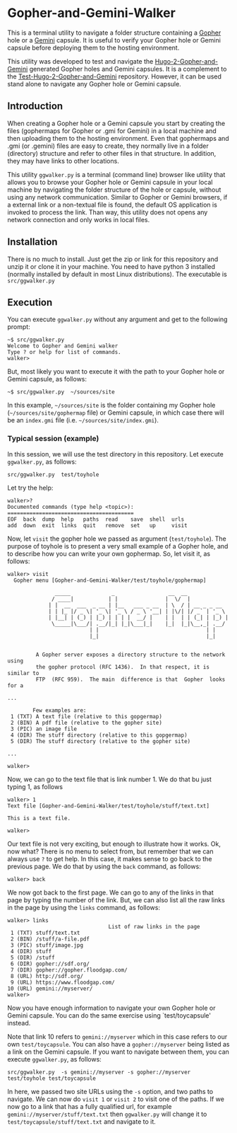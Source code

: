 # Gopher-and-Gemini-Walker
This is a terminal utility to navigate a folder structure containing a [Gopher](https://en.wikipedia.org/wiki/Gopher_%28protocol%29) hole or a [Gemini](https://en.wikipedia.org/wiki/Gemini_%28protocol%29) capsule.  It is useful to verify your Gopher hole or Gemini capsule before deploying them to the hosting environment.

This utility was developed to test and navigate the [Hugo-2-Gopher-and-Gemini](https://github.com/mkamarin/Hugo-2-Gopher-and-Gemini) generated Gopher holes and Gemini capsules. It is a complement to the [Test-Hugo-2-Gopher-and-Gemini](https://github.com/mkamarin/Test-Hugo-2-Gopher-and-Gemini) repository. However, it can be used stand alone to navigate any Gopher hole or Gemini capsule.

## Introduction
When creating a Gopher hole or a Gemini capsule you start by creating the files (gophermaps for Gopher or <name>.gmi for Gemini) in a local machine and then uploading them to the hosting environment. Even that gophermaps and <name>.gmi (or <name>.gemini) files are easy to create, they normally live in a folder (directory) structure and refer to other files in that structure. In addition, they may have links to other locations.

This utility `ggwalker.py` is a terminal (command line) browser like utility that allows you to browse your Gopher hole or Gemini capsule in your local machine by navigating the folder structure of the hole or capsule, without using any network communication. Similar to Gopher or Gemini browsers, if a external link or a non-textual file is found, the default OS application is invoked to process the link. Than way, this utility does not opens any network connection and only works in local files.

## Installation
There is no much to install. Just get the zip or link for this repository and unzip it or clone it in your machine. You need to have python 3 installed (normally installed by default in most Linux distributions). The executable is `src/ggwalker.py`

## Execution
You can execute `ggwalker.py` without any argument and get to the following prompt:
```
~$ src/ggwalker.py
Welcome to Gopher and Gemini walker
Type ? or help for list of commands.
walker>
```

But, most likely you want to execute it with the path to your Gopher hole or Gemini capsule, as follows:
```
~$ src/ggwalker.py  ~/sources/site
```

In this example, `~/sources/site` is the folder containing my Gopher hole (`~/sources/site/gophermap` file) or Gemini capsule, in which case there will be an `index.gmi` file (i.e. `~/sources/site/index.gmi`). 

### Typical session (example)
In this session, we will use the test directory in this repository. Let execute `ggwalker.py`, as follows:
```
src/ggwalker.py  test/toyhole
```

Let try the help:
```
walker>?
Documented commands (type help <topic>):
========================================
EOF  back  dump  help   paths  read    save  shell  urls 
add  down  exit  links  quit   remove  set   up     visit
```

Now, let `visit` the gopher hole we passed as argument (`test/toyhole`). The purpose of toyhole is to present a very small example of a Gopher hole, and to describe how you can write your own gophermap. So, let visit it, as follows:
```
walker> visit
  Gopher menu [Gopher-and-Gemini-Walker/test/toyhole/gophermap]  
                                                                      
               _____             _                 __  __             
              / ____|           | |               |  \/  |            
             | |  __  ___  _ __ | |__   ___ _ __  | \  / | __ _ _ __  
             | | |_ |/ _ \| '_ \| '_ \ / _ \ '__| | |\/| |/ _` | '_ \ 
             | |__| | (_) | |_) | | | |  __/ |    | |  | | (_| | |_) |
              \_____|\___/| .__/|_| |_|\___|_|    |_|  |_|\__,_| .__/ 
                          | |                                  | |    
                          |_|                                  |_|    
                                                                      

         A Gopher server exposes a directory structure to the network using
         the gopher protocol (RFC 1436).  In that respect, it is similar to
         FTP  (RFC 959).  The main  difference is that  Gopher  looks for a

...

        Few examples are:
 1 (TXT) A text file (relative to this gopgermap)
 2 (BIN) A pdf file (relative to the gopher site)
 3 (PIC) an image file
 4 (DIR) The stuff directory (relative to this gopgermap)
 5 (DIR) The stuff directory (relative to the gopher site)

...

walker>
```

Now, we can go to the text file that is link number 1. We do that bu just typing 1, as follows
```
walker> 1
Text file [Gopher-and-Gemini-Walker/test/toyhole/stuff/text.txt] 

This is a text file.

walker> 
```

Our text file is not very exciting, but enough to illustrate how it works. Ok, now what? There is no menu to select from, but remember that we can always use `?` to get help. In this case, it makes sense to go back to the previous page. We do that by using the `back` command, as follows:
```
walker> back
```

We now got back to the first page. We can go to any of the links in that page by typing the number of the link. But, we can also list all the raw links in the page by using the `links` command, as follows:
```
walker> links
                                List of raw links in the page                                
 1 (TXT) stuff/text.txt
 2 (BIN) /stuff/a-file.pdf
 3 (PIC) stuff/image.jpg
 4 (DIR) stuff
 5 (DIR) /stuff
 6 (DIR) gopher://sdf.org/
 7 (DIR) gopher://gopher.floodgap.com/
 8 (URL) http://sdf.org/
 9 (URL) https://www.floodgap.com/
10 (URL) gemini://myserver/
walker> 
```

Now you have enough information to navigate your own Gopher hole or Gemini capsule. You can do the same exercise using `test/toycapsule' instead. 

Note that link 10 refers to `gemini://myserver` which in this case refers to our own `test/toycapsule`. You can also have a `gopher://myserver` being listed as a link on the Gemini capsule. If you want to navigate between them, you can execute `ggwalker.py`, as follows:
```
src/ggwalker.py  -s gemini://myserver -s gopher://myserver  test/toyhole test/toycapsule
```

In here, we passed two site URLs using the `-s` option, and two paths to navigate. We can now do `visit 1` or `visit 2` to visit one of the paths. If we now go to a link that has a fully qualified url, for example `gemini://myserver/stuff/text.txt` then `ggwalker.py` will change it to `test/toycapsule/stuff/text.txt` and navigate to it.




